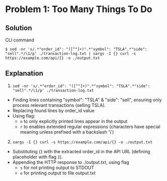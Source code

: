 # Problem 1: Too Many Things To Do

## Solution
CLI command   

```$ sed -nr 's/.*"order_id": "([^"]+)".*"symbol": "TSLA".*"side": "sell".*/\1/p' ./transaction-log.txt | xargs -I {} curl -s https://example.com/api/{} -o ./output.txt```

## Explanation
1. `sed -nr 's/.*"order_id": "([^"]+)".*"symbol": "TSLA".*"side": "sell".*/\1/p' ./transaction-log.txt`  
  - Finding lines containing "symbol": "TSLA" & "side": "sell", ensuring only process relevant transactions (selling TSLA).
  - Replacing found lines by order_id value
  - Using flag:
    - `n` to only explicitly printed lines appear in the output
    - `r` to enables extended regular expressions (characters have special meaning unless prefixed with a backslash '\\')

2. `xargs -I {} curl -s https://example.com/api/{} -o ./output.txt`
  - Substituting {} with the extracted order_id in the API URL (defining placeholder with flag `I`).  
  -	Appending the HTTP response to ./output.txt, using flag 
    - `s` for not printing output to STDOUT
    - `o` for printing output to file output.txt